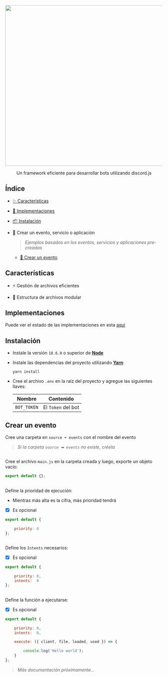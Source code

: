 <div align='center'>
    <img src='https://i.ibb.co/CKz4kQQ/logo.png' width='512' />
    <p>
        Un framework eficiente para desarrollar bots utilizando discord.js
    </p>
</div>

## Índice

- [✨ Características](https://github.com/theMarzon/Dynamoon#Características)

- [🚚 Implementaciones](https://github.com/theMarzon/Dynamoon#Implementaciones)

- [📦 Instalación](https://github.com/theMarzon/Dynamoon#Instalación-del-proyecto)

- 🧱 Crear un evento, servicio o aplicación

    > _Ejemplos basados en los eventos, servicios y aplicaciones pre-creadas_

    - [🎯 Crear un evento](https://github.com/theMarzon/Dynamoon#Crear-un-evento)

## Características

- ⚡️ Gestión de archivos eficientes 

- 🧱 Estructura de archivos modular

## Implementaciones

Puede ver el estado de las implementaciones en esta [aquí](https://themarzon.notion.site/3a93960b980b484780c38e8c9aa360e1)

## Instalación

- Instale la versión ``18.6.0`` o superior de [**Node**](https://nodejs.org)

- Instale las dependencias del proyecto utilizando [**Yarn**](https://yarnpkg.com):
  
    ```sh-session
    yarn install
    ```

- Cree el archivo ``.env`` en la raíz del proyecto y agregue las siguientes llaves:

    | Nombre      | Contenido          |
    |-------------|--------------------|
    | `BOT_TOKEN` | El `Token` del bot |

## Crear un evento

Cree una carpeta en ``source ➡ events`` con el nombre del evento

> _Si la carpeta ``source ➡ events`` no existe, créela_

##

Cree el archivo ``main.js`` en la carpeta creada y luego, exporte un objeto vacío:

```js
export default {};
```

##

Define la prioridad de ejecución:

- Mientras más alta es la cifra, más prioridad tendrá

- [x] Es opcional

```js
export default {

    priority: 0
};
```

##

Define los ``Intents`` necesarios:

- [x] Es opcional

```js
export default {

    priority: 0,
    intents:  0
};
```

##

Define la función a ejecutarse:

- [x] Es opcional

```js
export default {

    priority: 0,
    intents:  0,

    execute: ({ client, file, loaded, used }) => {

        console.log('Hello world');
    }
};
```

> _Más documentación próximamente..._
